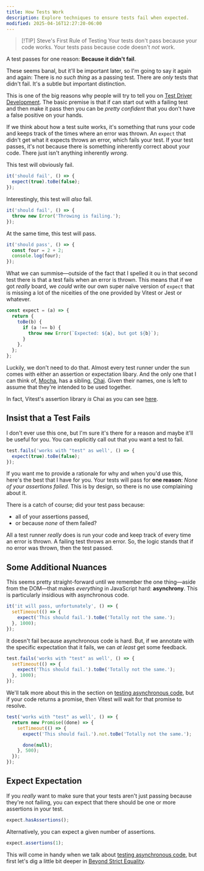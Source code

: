 ```yaml
---
title: How Tests Work
description: Explore techniques to ensure tests fail when expected.
modified: 2025-04-16T12:27:20-06:00
---
```


> \[!TIP] Steve's First Rule of Testing
> Your tests don't pass because your code works. Your tests pass because code doesn't _not_ work.

A test passes for one reason: **Because it didn't fail**.

These seems banal, but it'll be important later, so I'm going to say it again and again: There is _no such thing_ as a passing test. There are _only_ tests that didn't fail. It's a subtle but important distinction.

This is one of the big reasons why people will try to tell you on [Test Driver Development](test-driven-development.md). The basic premise is that if can start out with a failing test and then make it pass then you can be _pretty confident_ that you don't have a false positive on your hands.

If we think about how a test suite works, it's something that runs your code and keeps track of the times where an error was thrown. An `expect` that didn't get what it expects throws an error, which fails your test. If your test passes, it's not because there is something inherently correct about your code. There just isn't anything inherently _wrong_.

This test will obviously fail.

```javascript
it('should fail', () => {
  expect(true).toBe(false);
});
```

Interestingly, this test will _also_ fail.

```javascript
it('should fail', () => {
  throw new Error('Throwing is failing.');
});
```

At the same time, this test will pass.

```javascript
it('should pass', () => {
  const four = 2 + 2;
  console.log(four);
});
```

What we can summise—outside of the fact that I spelled it ou in that second test there is that a test fails when an error is thrown. This means that if we got _really_ board, we _could_ write our own super naïve version of `expect` that is missing a lot of the niceities of the one provided by Vitest or Jest or whatever.

```javascript
const expect = (a) => {
  return {
    toBe(b) {
      if (a !== b) {
        throw new Error(`Expected: ${a}, but got ${b}`);
      }
    },
  };
};
```

Luckily, we don't need to do that. Almost every test runner under the sun comes with either an assertion or expectation libary. And the only one that I can think of, [Mocha](https://mochajs.org/), has a sibling, [Chai](https://www.chaijs.com/). Given their names, one is left to assume that they're intended to be used together.

In fact, Vitest's assertion library _is_ Chai as you can see [here](https://github.com/vitest-dev/vitest/blob/1800167e4608327f335bc136f41543403486cfef/packages/vitest/package.json#L160).

## Insist that a Test Fails

I don't ever use this one, but I'm sure it's there for a reason and maybe it'll be useful for you. You can explicitly call out that you want a test to fail.

```javascript
test.fails('works with "test" as well', () => {
  expect(true).toBe(false);
});
```

If you want me to provide a rationale for why and when you'd use this, here's the best that I have for you. Your tests will pass for **one reason**: _None of your assertions failed_. This is by design, so there is no use complaining about it.

There is a catch of course; did your test pass because:

- all of your assertions passed,
- or because _none_ of them failed?

All a test runner _really_ does is run your code and keep track of every time an error is thrown. A failing test throws an error. So, the logic stands that if no error was thrown, then the test passed.

## Some Additional Nuances

This seems pretty straight-forward until we remember the one thing—aside from the DOM—that makes _everything_ in JavaScript hard: **asynchrony**. This is particularly insidious with asynchronous code.

```javascript
it('it will pass, unfortunately', () => {
  setTimeout(() => {
    expect('This should fail.').toBe('Totally not the same.');
  }, 1000);
});
```

It doesn't fail because asynchronous code is hard. But, if we annotate with the specific expectation that it fails, we can _at least_ get some feedback.

```javascript
test.fails('works with "test" as well', () => {
  setTimeout(() => {
    expect('This should fail.').toBe('Totally not the same.');
  }, 1000);
});
```

We'll talk more about this in the section on [testing asynchronous code](testing-asynchronous-code.md), but if your code returns a promise, then Vitest will wait for that promise to resolve.

```ts
test('works with "test" as well', () => {
  return new Promise((done) => {
    setTimeout(() => {
      expect('This should fail.').not.toBe('Totally not the same.');

      done(null);
    }, 500);
  });
});
```

## Expect Expectation

If you _really_ want to make sure that your tests aren't just passing because they're not failing, you can expect that there should be one or more assertions in your test.

```ts
expect.hasAssertions();
```

Alternatively, you can expect a given number of assertions.

```ts
expect.assertions(1);
```

This will come in handy when we talk about [testing asynchronous code](testing-asynchronous-code.md), but first let's dig a little bit deeper in [Beyond Strict Equality](beyond-strict-equality.md).
